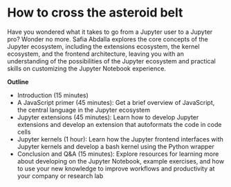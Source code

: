 # How to cross the asteroid belt

Have you wondered what it takes to go from a Jupyter user to a Jupyter pro? Wonder no more. Safia Abdalla explores the core concepts of the Jupyter ecosystem, including the extensions ecosystem, the kernel ecosystem, and the frontend architecture, leaving you with an understanding of the possibilities of the Jupyter ecosystem and practical skills on customizing the Jupyter Notebook experience.

**Outline**

* Introduction (15 minutes)
* A JavaScript primer (45 minutes): Get a brief overview of JavaScript, the central language in the Jupyter ecosystem
* Jupyter extensions (45 minutes): Learn how to develop Jupyter extensions and develop an extension that autoformats the code in code cells
* Jupyter kernels (1 hour): Learn how the Jupyter frontend interfaces with Jupyter kernels and develop a bash kernel using the Python wrapper
* Conclusion and Q&A (15 minutes): Explore resources for learning more about developing on the Jupyter Notebook, example exercises, and how to use your new knowledge to improve workflows and productivity at your company or research lab
